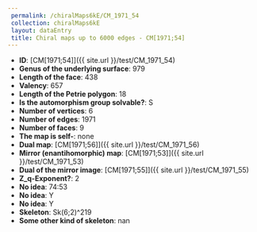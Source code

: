 ```yaml
--- 
 permalink: /chiralMaps6kE/CM_1971_54 
 collection: chiralMaps6kE
 layout: dataEntry
 title: Chiral maps up to 6000 edges - CM[1971;54]
---
```


- **ID**: [CM[1971;54]]({{ site.url }}/test/CM_1971_54)
- **Genus of the underlying surface**: 979
- **Length of the face**: 438
- **Valency**: 657
- **Length of the Petrie polygon**: 18
- **Is the automorphism group solvable?**: S
- **Number of vertices**: 6
- **Number of edges**: 1971
- **Number of faces**: 9
- **The map is self-**: none
- **Dual map**: [CM[1971;56]]({{ site.url }}/test/CM_1971_56)
- **Mirror (enantihomorphic) map**: [CM[1971;53]]({{ site.url }}/test/CM_1971_53)
- **Dual of the mirror image**: [CM[1971;55]]({{ site.url }}/test/CM_1971_55)
- **Z_q-Exponent?**: 2
- **No idea**:  74:53
- **No idea**: Y
- **No idea**: Y
- **Skeleton**: Sk(6;2)^219
- **Some other kind of skeleton**: nan
